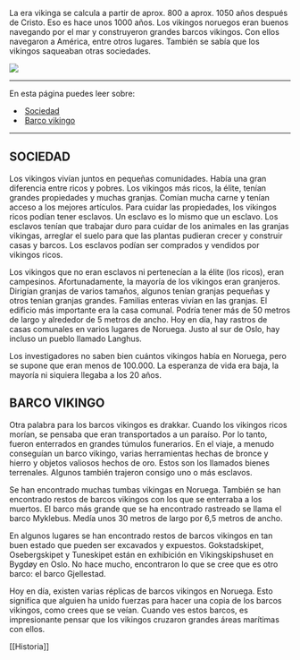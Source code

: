 La era vikinga se calcula a partir de aprox. 800 a aprox. 1050 años después de Cristo. Eso es hace unos 1000 años. Los vikingos noruegos eran buenos navegando por el mar y construyeron grandes barcos vikingos. Con ellos navegaron a América, entre otros lugares. También se sabía que los vikingos saqueaban otras sociedades.

![](https://cdn.kursoria.no/pensum/elements/-_olikuj.jpg)

---

En esta página puedes leer sobre:

-    [Sociedad](#sociedad)
-    [Barco vikingo](#barco-vikingo)

---

## SOCIEDAD

Los vikingos vivían juntos en pequeñas comunidades. Había una gran diferencia entre ricos y pobres. Los vikingos más ricos, la élite, tenían grandes propiedades y muchas granjas. Comían mucha carne y tenían acceso a los mejores artículos. Para cuidar las propiedades, los vikingos ricos podían tener esclavos. Un esclavo es lo mismo que un esclavo. Los esclavos tenían que trabajar duro para cuidar de los animales en las granjas vikingas, arreglar el suelo para que las plantas pudieran crecer y construir casas y barcos. Los esclavos podían ser comprados y vendidos por vikingos ricos.

Los vikingos que no eran esclavos ni pertenecían a la élite (los ricos), eran campesinos. Afortunadamente, la mayoría de los vikingos eran granjeros. Dirigían granjas de varios tamaños, algunos tenían granjas pequeñas y otros tenían granjas grandes. Familias enteras vivían en las granjas. El edificio más importante era la casa comunal. Podría tener más de 50 metros de largo y alrededor de 5 metros de ancho. Hoy en día, hay rastros de casas comunales en varios lugares de Noruega. Justo al sur de Oslo, hay incluso un pueblo llamado Langhus.

Los investigadores no saben bien cuántos vikingos había en Noruega, pero se supone que eran menos de 100.000. La esperanza de vida era baja, la mayoría ni siquiera llegaba a los 20 años.

## BARCO VIKINGO

Otra palabra para los barcos vikingos es drakkar. Cuando los vikingos ricos morían, se pensaba que eran transportados a un paraíso. Por lo tanto, fueron enterrados en grandes túmulos funerarios. En el viaje, a menudo conseguían un barco vikingo, varias herramientas hechas de bronce y hierro y objetos valiosos hechos de oro. Estos son los llamados bienes terrenales. Algunos también trajeron consigo uno o más esclavos.

Se han encontrado muchas tumbas vikingas en Noruega. También se han encontrado restos de barcos vikingos con los que se enterraba a los muertos. El barco más grande que se ha encontrado rastreado se llama el barco Myklebus. Medía unos 30 metros de largo por 6,5 metros de ancho.

En algunos lugares se han encontrado restos de barcos vikingos en tan buen estado que pueden ser excavados y expuestos. Gokstadskipet, Osebergskipet y Tuneskipet están en exhibición en Vikingskipshuset en Bygdøy en Oslo. No hace mucho, encontraron lo que se cree que es otro barco: el barco Gjellestad.

Hoy en día, existen varias réplicas de barcos vikingos en Noruega. Esto significa que alguien ha unido fuerzas para hacer una copia de los barcos vikingos, como crees que se veían. Cuando ves estos barcos, es impresionante pensar que los vikingos cruzaron grandes áreas marítimas con ellos.

[[Historia]]